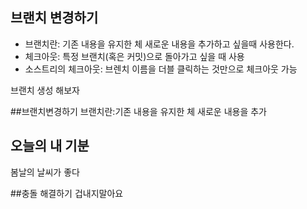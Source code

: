 ## 브랜치 변경하기

- 브랜치란: 기존 내용을 유지한 체 새로운 내용을 추가하고 싶을때 사용한다.
- 체크아웃: 특정 브랜치(혹은 커밋)으로 돌아가고 싶을 때 사용
- 소스트리의 체크아웃: 브렌치 이름을 더블 클릭하는 것만으로 체크아웃 가능

브랜치 생성 해보자

##브랜치변경하기
 브랜치란:기존 내용을 유지한 체 새로운 내용을 추가

## 오늘의 내 기분
봄날의 날씨가 좋다

##충돌 해결하기
겁내지말아요 

